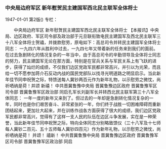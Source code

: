 ### 中央局边府军区  新年慰贺民主建国军西北民主联军全体将士

1947-01-01
第2版()
专栏：

　　中央局边府军区
    新年慰贺民主建国军西北民主联军全体将士
    【本报讯】中央局、边区政府、军区司令部及政治部于元旦联衔致电民主建国军及西北民主联军三十八军全体将士贺禧，并拨款慰劳，原电如下：高总司令并转民主建国军全体将士同志：
    一九四六年从胜利中过去，一九四七年又带着新的任务来到我们的面前。在过去急剧转化的情况复杂的一年当中，由于高总司令的辛勤领导及全体将士同志的努力，民主建国军无论在那方面，特别是在官兵关系与军民关系上有飞跃的进步，获得了灿烂的成绩，不仅我们边区党政军民都非常高兴，并引以为光荣，而且给一切不愿参加蒋介石反动内战的国民党部队以找寻光明道路之明显启示。当此新年佳节同申祝贺之际，特馈送每人冀钞两百元作为新年礼物，以示慰劳之微忱，尚祈哂纳是荷！并颂
    新禧！
    中共晋冀鲁豫中央局
    晋冀鲁豫边区政府
    晋冀鲁豫军区司令部
    晋冀鲁豫军区政治部
    同启孔军长刘副军长并转西北民主联军第三十八军全体同志：
    一年一度的新年又来到了。但过去的一年却是急剧转化情况复杂的一年，同时也是你们艰苦奋斗、非常紧张的一年，你们终于战胜一切困难障碍而重新团结起来，更加壮大起来，并在训练作战各方面获得了很大的成绩，我们边区党政军民都非常高兴，觉得有了这样一支人民的队伍在边区斗争发展，实在是一种荣誉，当此新年佳节同申祝贺之际，特向全体同志分别略致馈仪（三十八军及十七师每人冀钞二百元、五十五师每人冀钞四百元）作为新年礼物，以示慰劳之微忱，尚祈哂纳是荷！
    并颂！
    禧新！
    中共晋冀鲁豫中央局
    晋冀鲁豫边区政府
    晋冀鲁豫军区司令部
    晋冀鲁豫军区政治部
    同启
